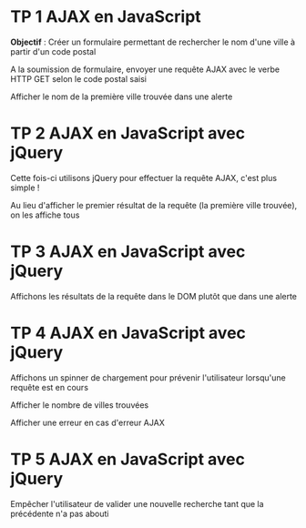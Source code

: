 # TP 1 AJAX en JavaScript 

**Objectif** : Créer un formulaire permettant de rechercher le nom d'une ville à partir d'un code postal 

A la soumission de formulaire, envoyer une requête AJAX avec le verbe HTTP GET selon le code postal saisi 

Afficher le nom de la première ville trouvée dans une alerte 


# TP 2 AJAX en JavaScript avec jQuery 

Cette fois-ci utilisons jQuery pour effectuer la requête AJAX, c'est plus simple ! 

Au lieu d'afficher le premier résultat de la requête (la première ville trouvée), on les affiche tous 


# TP 3 AJAX en JavaScript avec jQuery 

Affichons les résultats de la requête dans le DOM plutôt que dans une alerte


# TP 4 AJAX en JavaScript avec jQuery 

Affichons un spinner de chargement pour prévenir l'utilisateur lorsqu'une requête est en cours 

Afficher le nombre de villes trouvées 

Afficher une erreur en cas d'erreur AJAX 


# TP 5 AJAX en JavaScript avec jQuery 

Empêcher l'utilisateur de valider une nouvelle recherche tant que la précédente n'a pas abouti